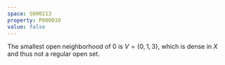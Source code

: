 ```yaml
---
space: S000213
property: P000010
value: false
---
```


The smallest open neighborhood of $0$ is $V=\{0, 1, 3\}$,
which is dense in $X$ and thus not a regular open set.
